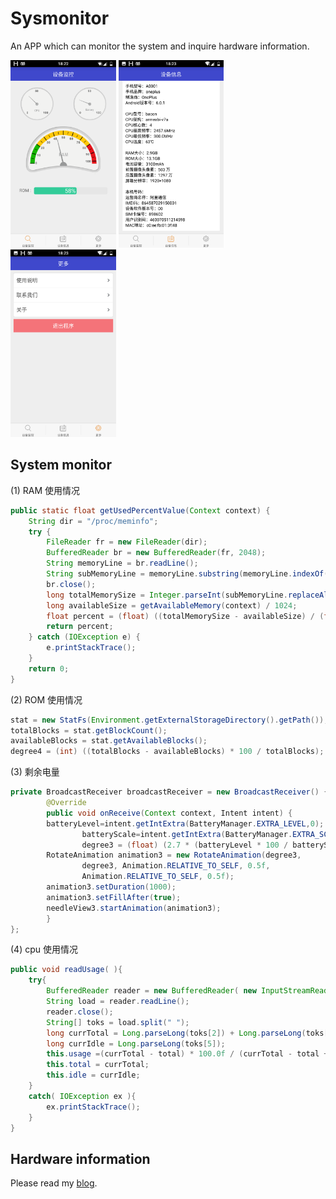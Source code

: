Sysmonitor
==========
An APP which can monitor the system and inquire hardware information.

<img src='mdimage/image01.png' height='300px'/>
<img src='mdimage/image02.png' height='300px'/>
<img src='mdimage/image03.png' height='300px'/>

## System monitor
(1) RAM 使用情况
```java
public static float getUsedPercentValue(Context context) {
	String dir = "/proc/meminfo";
	try {
		FileReader fr = new FileReader(dir);
		BufferedReader br = new BufferedReader(fr, 2048);
		String memoryLine = br.readLine();
		String subMemoryLine = memoryLine.substring(memoryLine.indexOf("MemTotal:"));
		br.close();
		long totalMemorySize = Integer.parseInt(subMemoryLine.replaceAll("\\D+", ""));
		long availableSize = getAvailableMemory(context) / 1024;
		float percent = (float) ((totalMemorySize - availableSize) / (float) totalMemorySize);
		return percent;
	} catch (IOException e) {
		e.printStackTrace();
	}
	return 0;
}
```
(2) ROM 使用情况
```java
stat = new StatFs(Environment.getExternalStorageDirectory().getPath());
totalBlocks = stat.getBlockCount();
availableBlocks = stat.getAvailableBlocks();
degree4 = (int) ((totalBlocks - availableBlocks) * 100 / totalBlocks);
```
(3) 剩余电量
```java
private BroadcastReceiver broadcastReceiver = new BroadcastReceiver() {
        @Override
        public void onReceive(Context context, Intent intent) {
		batteryLevel=intent.getIntExtra(BatteryManager.EXTRA_LEVEL,0);
            	batteryScale=intent.getIntExtra(BatteryManager.EXTRA_SCALE,100);
            	degree3 = (float) (2.7 * (batteryLevel * 100 / batteryScale));
		RotateAnimation animation3 = new RotateAnimation(degree3, 
				degree3, Animation.RELATIVE_TO_SELF, 0.5f,
				Animation.RELATIVE_TO_SELF, 0.5f);
		animation3.setDuration(1000);
		animation3.setFillAfter(true);
		needleView3.startAnimation(animation3);
        }
};
```
(4) cpu 使用情况
```java
public void readUsage( ){
	try{
		BufferedReader reader = new BufferedReader( new InputStreamReader( new FileInputStream( "/proc/stat" ) ), 1000 );
		String load = reader.readLine();
		reader.close();     
		String[] toks = load.split(" ");
		long currTotal = Long.parseLong(toks[2]) + Long.parseLong(toks[3]) + Long.parseLong(toks[4]);
		long currIdle = Long.parseLong(toks[5]);
		this.usage =(currTotal - total) * 100.0f / (currTotal - total + currIdle - idle);
		this.total = currTotal;
		this.idle = currIdle;
	}
	catch( IOException ex ){
		ex.printStackTrace();           
	}  
}
```

## Hardware information
Please read my [blog](seandong.com).
